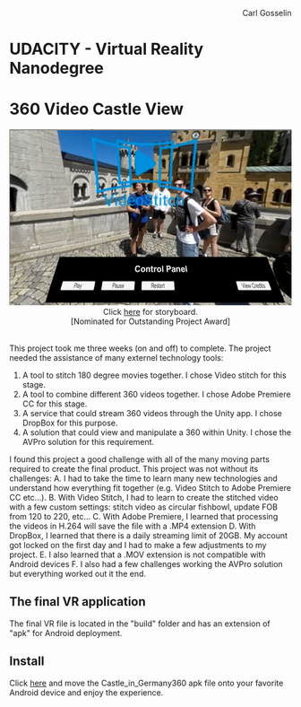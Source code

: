 <p align="right">
Carl Gosselin
</p>

# UDACITY - Virtual Reality Nanodegree

# 360 Video Castle View

<div align=center>
	<img src="pics/screenshot1.png">
	</br>
	Click <a href="https://github.com/carldgosselin/virtual_reality/blob/master/Project-6-360-Video-Scripting/360%20video%20-%20storyboard%20-%20Flashback.pdf">here</a> for storyboard.
	<br>
	[Nominated for Outstanding Project Award]
</div></br>


This project took me three weeks (on and off) to complete.  The project needed the assistance of many externel technology tools:
1. A tool to stitch 180 degree movies together.  I chose Video stitch for this stage.
2. A tool to combine different 360 videos together.  I chose Adobe Premiere CC for this stage.
3. A service that could stream 360 videos through the Unity app.  I chose DropBox for this purpose.  
4. A solution that could view and manipulate a 360 within Unity.  I chose the AVPro solution for this requirement.

I found this project a good challenge with all of the many moving parts required to create the final product.  This project was not without its challenges:
A. I had to take the time to learn many new technologies and understand how everything fit together (e.g. Video Stitch to Adobe Premiere CC etc...). 
B. With Video Stitch, I had to learn to create the stitched video with a few custom settings:  stitch video as circular fishbowl, update FOB from 120 to 220, etc...
C. With Adobe Premiere, I learned that processing the videos in H.264 will save the file with a .MP4 extension
D. With DropBox, I learned that there is a daily streaming limit of 20GB.  My account got locked on the first day and I had to make a few adjustments to my project.
E. I also learned that a .MOV extension is not compatible with Android devices
F. I also had a few challenges working the AVPro solution but everything worked out it the end.

## The final VR application

The final VR file is located in the "build" folder and has an extension of "apk" for Android deployment.

## Install

Click <a href="https://github.com/carldgosselin/virtual_reality/blob/master/Project-5-VR-Gallery/build">here</a> and move the Castle_in_Germany360 apk file onto your favorite Android device and enjoy the experience.


